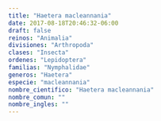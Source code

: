```yaml
---
title: "Haetera macleannania"
date: 2017-08-18T20:46:32-06:00
draft: false
reinos: "Animalia"
divisiones: "Arthropoda"
clases: "Insecta"
ordenes: "Lepidoptera"
familias: "Nymphalidae"
generos: "Haetera"
especie: "macleannania"
nombre_cientifico: "Haetera macleannania"
nombre_comun: ""
nombre_ingles: ""
---
```

